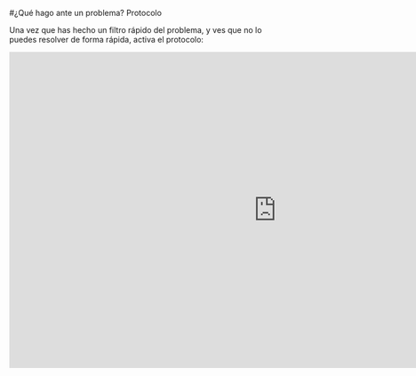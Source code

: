 #¿Qué hago ante un problema? Protocolo

Una vez que has hecho un filtro rápido del problema, y ves que no lo puedes resolver de forma rápida, activa el protocolo:

<iframe src="https://docs.google.com/presentation/d/e/2PACX-1vRARH78ldp5KfQBIxbqILaQswTtBP2B7-ZDsjTRZzB9okH_xeWsIjineM_Sm1DzgQownqszy6cDRX7P/embed?start=false&loop=false&delayms=3000" frameborder="0" width="960" height="569" allowfullscreen="true" mozallowfullscreen="true" webkitallowfullscreen="true"></iframe>